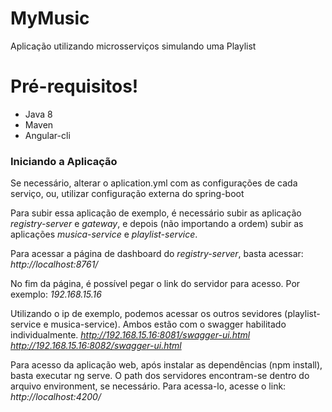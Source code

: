 # MyMusic

Aplicação utilizando microsserviços simulando uma Playlist

# Pré-requisitos!

  - Java 8
  - Maven
  - Angular-cli

### Iniciando a Aplicação
Se necessário, alterar o aplication.yml com as configurações de cada serviço, ou, utilizar configuração externa do spring-boot

Para subir essa aplicação de exemplo, é necessário subir as aplicação _registry-server_ e _gateway_, e depois (não importando a ordem) subir as aplicações _musica-service_ e _playlist-service_.

Para acessar a página de dashboard do _registry-server_, basta acessar: _http://localhost:8761/_

No fim da página, é possível pegar o link do servidor para acesso. Por exemplo: _192.168.15.16_

Utilizando o ip de exemplo, podemos acessar os outros sevidores (playlist-service e musica-service).
Ambos estão com o swagger habilitado individualmente.
_http://192.168.15.16:8081/swagger-ui.html_
_http://192.168.15.16:8082/swagger-ui.html_

Para acesso da aplicação web, após instalar as dependências (npm install), basta executar ng serve.
O path dos servidores encontram-se dentro do arquivo environment, se necessário.
Para acessa-lo, acesse o link: _http://localhost:4200/_

